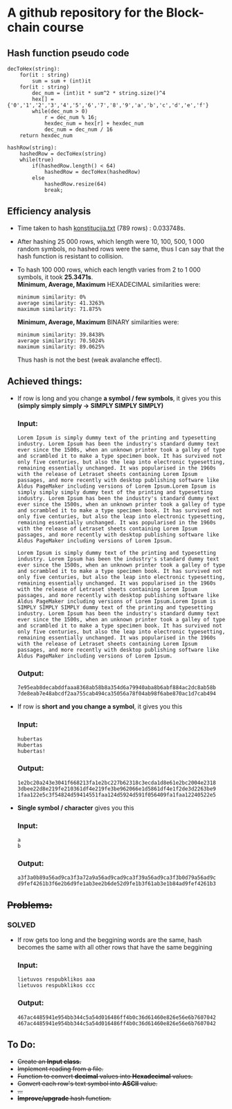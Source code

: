 # A github repository for the Block-chain course

## Hash function pseudo code

```console
decToHex(string):
	for(it : string)
		sum = sum + (int)it
	for(it : string)
		dec_num = (int)it * sum^2 * string.size()^4
		hex[] = {'0','1','2','3','4','5','6','7','8','9','a','b','c','d','e','f'}
		while(dec_num > 0)
			r = dec_num % 16;
			hexdec_num = hex[r] + hexdec_num
			dec_num = dec_num / 16
	return hexdec_num

hashRow(string):
	hashedRow = decToHex(string)
	while(true)
		if(hashedRow.length() < 64)
			hashedRow = decToHex(hashedRow)
		else
			hashedRow.resize(64)
			break;

```

## Efficiency analysis

- Time taken to hash [konstitucija.txt](https://www.dropbox.com/s/ce83ry9a4d9642z/konstitucija.txt?dl=0) (789 rows) : 0.033748s.
- After hashing 25 000 rows, which length were 10, 100, 500, 1 000 random symbols, no hashed rows were the same, thus I can say that the hash function is resistant to collision.

- To hash 100 000 rows, which each length varies from 2 to 1 000 symbols, it took **25.3471s**.<br> **Minimum, Average, Maximum** HEXADECIMAL similarities were:

    ```console
    minimum similarity: 0%
    average similarity: 41.3263%
    maximum similarity: 71.875%
    ```
    **Minimum, Average, Maximum** BINARY similarities were:
    
    ```console
    minimum similarity: 39.8438%
    average similarity: 70.5024%
    maximum similarity: 89.0625%
    ```
    Thus hash is not the best (weak avalanche effect). 

## Achieved things:

- If row is long and you change **a symbol / few symbols**, it gives you this <br> **(simply simply simply -> SIMPLY SIMPLY SIMPLY)**<br>

    ### Input:
    
    ```console
  Lorem Ipsum is simply dummy text of the printing and typesetting industry. Lorem Ipsum has been the industry's standard dummy text ever since the 1500s, when an unknown printer took a galley of type and scrambled it to make a type specimen book. It has survived not only five centuries, but also the leap into electronic typesetting, remaining essentially unchanged. It was popularised in the 1960s with the release of Letraset sheets containing Lorem Ipsum passages, and more recently with desktop publishing software like Aldus PageMaker including versions of Lorem Ipsum.Lorem Ipsum is simply simply simply dummy text of the printing and typesetting industry. Lorem Ipsum has been the industry's standard dummy text ever since the 1500s, when an unknown printer took a galley of type and scrambled it to make a type specimen book. It has survived not only five centuries, but also the leap into electronic typesetting, remaining essentially unchanged. It was popularised in the 1960s with the release of Letraset sheets containing Lorem Ipsum passages, and more recently with desktop publishing software like Aldus PageMaker including versions of Lorem Ipsum.

  Lorem Ipsum is simply dummy text of the printing and typesetting industry. Lorem Ipsum has been the industry's standard dummy text ever since the 1500s, when an unknown printer took a galley of type and scrambled it to make a type specimen book. It has survived not only five centuries, but also the leap into electronic typesetting, remaining essentially unchanged. It was popularised in the 1960s with the release of Letraset sheets containing Lorem Ipsum passages, and more recently with desktop publishing software like Aldus PageMaker including versions of Lorem Ipsum.Lorem Ipsum is SIMPLY SIMPLY SIMPLY dummy text of the printing and typesetting industry. Lorem Ipsum has been the industry's standard dummy text ever since the 1500s, when an unknown printer took a galley of type and scrambled it to make a type specimen book. It has survived not only five centuries, but also the leap into electronic typesetting, remaining essentially unchanged. It was popularised in the 1960s with the release of Letraset sheets containing Lorem Ipsum passages, and more recently with desktop publishing software like Aldus PageMaker including versions of Lorem Ipsum.
    ```
    
    ### Output:
    
    ```console
    7e95eab8decabddfaaa8368ab58b8a354d6a79940aba8b6abf884ac2dc8ab58b
    7de8eab7e48abcdf2aa755cab494ca35056a78f04ab98f6abe870ac1d7cab494
    ```

- If row is **short and you change a symbol**, it gives you this<br>

     ### Input:

     ```console
     hubertas
     Hubertas
     hubertas!
     ```

     ### Output:
     
     ```console
     1e2bc20a243e3041f668213fa1e2bc227b62318c3ecda1d8e61e2bc2004e2318
     3dbee22d8e219fe210361df4e219fe3be962066e1d5861df4e1f2de3d2263be9
     1faa122e5c3f54824d59414551faa124d5924d591f056409fa1faa12240522e5
     ```

- **Single symbol / character** gives you this

    ### Input:

    ```console
    a
    b
    ```
    
    ### Output:

    ```console
    a3f3a0b89a56ad9ca3f3a72a9a56ad9cad9ca3f39a56ad9ca3f3b0d79a56ad9c
    d9fef4261b3f6e2b6d9fe1ab3ee2b6de52d9fe1b3f61ab3e1b84ad9fef4261b3
    ```

## ~~Problems:~~

### SOLVED

- If row gets too long and the beggining words are the same, hash becomes the same with all other rows that have the same beggining<br>

    ### Input:
    
    ```console
    lietuvos respubklikos aaa
    lietuvos respubklikos ccc
    ```
    ### Output:
    ```
    467ac4485941e954bb344c5a54d016486ff4b0c36d61460e826e56e6b7607042
    467ac4485941e954bb344c5a54d016486ff4b0c36d61460e826e56e6b7607042
    ```

## To Do:

- ~~Create an **Input class.**~~
- ~~Implement reading from a file.~~
- ~~Function to convert **decimal** values into **Hexadecimal** values.~~
- ~~Convert each row's text symbol into **ASCII** value.~~
- ~~...~~
- ~~**Improve/upgrade** hash function.~~
